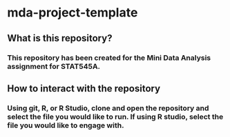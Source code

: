 # mda-project-template
## What is this repository?
### This repository has been created for the Mini Data Analysis assignment for STAT545A. 
## How to interact with the repository
### Using git, R, or R Studio, clone and open the repository and select the file you would like to run. If using R studio, select the file you would like to engage with. 
